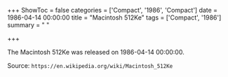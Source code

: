 +++
ShowToc = false
categories = ['Compact', '1986', 'Compact']
date = 1986-04-14 00:00:00
title = "Macintosh 512Ke"
tags = ['Compact', '1986']
summary = " "

+++

The Macintosh 512Ke was released on 1986-04-14 00:00:00.

Source: `https://en.wikipedia.org/wiki/Macintosh_512Ke`


